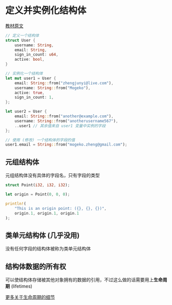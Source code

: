 # 定义并实例化结构体

[教材原文](https://kaisery.github.io/trpl-zh-cn/ch05-01-defining-structs.html)

```rust
// 定义一个结构体
struct User {
    username: String,
    email: String,
    sign_in_count: u64,
    active: bool,
}

// 实例化一个结构体
let mut user1 = User {
    email: String::from("zhengjunyi@live.com"),
    username: String::from("Mogeko"),
    active: true,
    sign_in_count: 1,
};

let user2 = User {
    email: String::from("another@example.com"),
    username: String::from("anotherusername567"),
    ..user1 // 其余值来自 user1 变量中实例的字段
};

// 使用 (修改) 一个结构体的字段的值
user1.email = String::from("mogeko.zheng@gmail.com");
```

## 元组结构体

元组结构体没有具体的字段名，只有字段的类型

```rust
struct Point(i32, i32, i32);

let origin = Point(0, 0, 0);

println!(
    "This is an origin point: ({}, {}, {})",
    origin.1, origin.1, origin.1
);
```

## 类单元结构体 (几乎没用)

没有任何字段的结构体被称为类单元结构体

## 结构体数据的所有权

可以使结构体存储被其他对象拥有的数据的引用，不过这么做的话需要用上**生命周期** (lifetimes)

[更多关于生命周期的细节](https://kaisery.github.io/trpl-zh-cn/ch10-03-lifetime-syntax.html)
